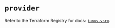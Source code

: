 # `provider`

Refer to the Terraform Registry for docs: [`junos-vsrx`](https://registry.terraform.io/providers/juniper/junos-vsrx/20.32.106/docs).
